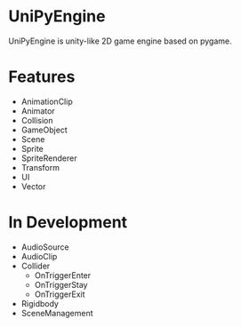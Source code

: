 # UniPyEngine
UniPyEngine is unity-like 2D game engine based on pygame.

# Features
- AnimationClip
- Animator
- Collision
- GameObject
- Scene
- Sprite
- SpriteRenderer
- Transform
- UI
- Vector

# In Development
- AudioSource
- AudioClip
- Collider
    - OnTriggerEnter
    - OnTriggerStay
    - OnTriggerExit
- Rigidbody
- SceneManagement
